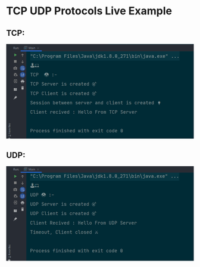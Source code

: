 <h1>TCP UDP Protocols Live Example </h1>

<h2>TCP:</h2>
<img src="./screen_shots/1.png">
<h2>UDP:</h2>
<img src="./screen_shots/2.png">
